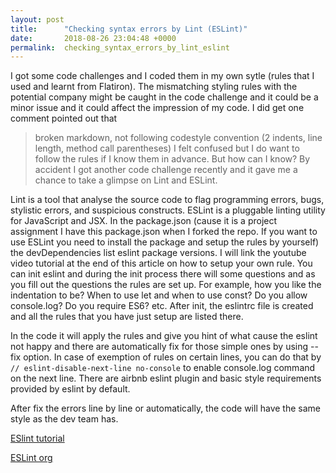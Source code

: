 ```yaml
---
layout: post
title:      "Checking syntax errors by Lint (ESLint)"
date:       2018-08-26 23:04:48 +0000
permalink:  checking_syntax_errors_by_lint_eslint
---
```



I got some code challenges and I coded them in my own sytle (rules that I used and learnt from Flatiron). The mismatching styling rules with the potential company might be caught in the code challenge and it could be a minor issue and it could affect the impression of my code. I did get one comment pointed out that 
> broken markdown, not following codestyle convention (2 indents, line length, method call parentheses)
I felt confused but I do want to follow the rules if I know them in advance. But how can I know? By accident I got another code challenge recently and it gave me a chance to take a glimpse on Lint and ESLint.

Lint is a tool that analyse the source code to flag programming errors, bugs, stylistic errors, and suspicious constructs. ESLint is a pluggable linting utility for JavaScript and JSX. In the package.json (cause it is a project assignment I have this package.json when I forked the repo. If you want to use ESLint you need to install the package and setup the rules by yourself) the devDependencies list eslint package versions. I will link the youtube video tutorial at the end of this article on how to setup your own rule. You can init eslint and during the init process there will some questions and as you fill out the questions the rules are set up. For example, how you like the indentation to be? When to use let and when to use const?  Do you allow console.log? Do you require ES6? etc. After init, the eslintrc file is created and all the rules that you have just setup are listed there. 

In the code it will apply the rules and give you hint of what cause the eslint not happy and there are automatically fix for those simple ones by using --fix option. In case of exemption of rules on certain lines, you can do that by 
`// eslint-disable-next-line no-console` to enable console.log command on the next line. There are airbnb eslint plugin and basic style requirements provided by eslint by default. 

After fix the errors line by line or automatically, the code will have the same style as the dev team has. 

[ESlint tutorial](https://youtu.be/qhuFviJn-es)

[ESLint org](https://eslint.org/)
